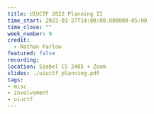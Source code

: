 ```yaml
---
title: UIUCTF 2022 Planning II
time_start: 2022-03-27T14:00:00.000000-05:00
time_close: ""
week_number: 9
credit:
  - Nathan Farlow
featured: false
recording: 
location: Siebel CS 2405 + Zoom
slides: ./uiuctf_planning.pdf
tags:
- misc
- involvement
- uiuctf
---
```

